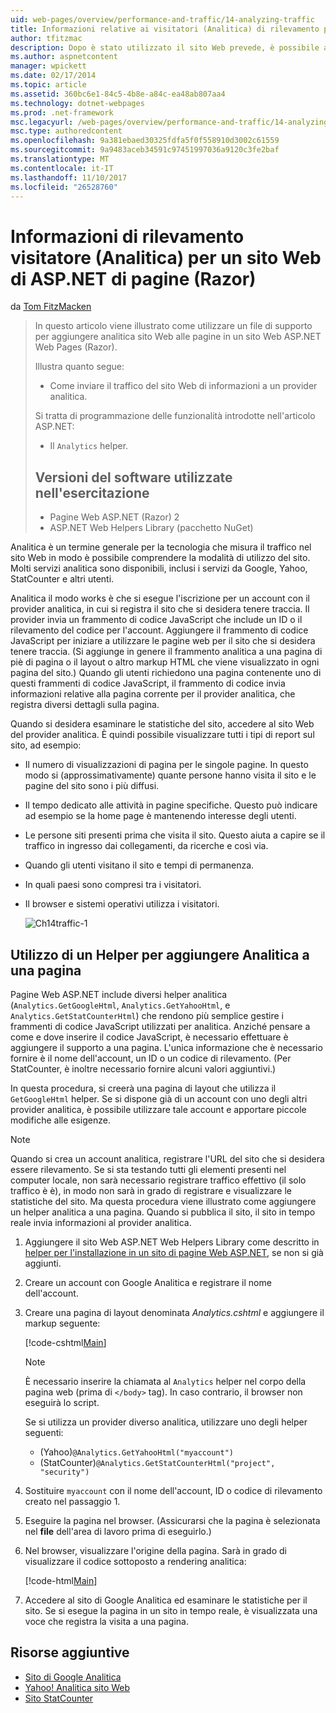 ```yaml
---
uid: web-pages/overview/performance-and-traffic/14-analyzing-traffic
title: Informazioni relative ai visitatori (Analitica) di rilevamento per un ASP.NET Web Pages sito (Razor) | Documenti Microsoft
author: tfitzmac
description: Dopo è stato utilizzato il sito Web prevede, è possibile analizzare il traffico del sito Web.
ms.author: aspnetcontent
manager: wpickett
ms.date: 02/17/2014
ms.topic: article
ms.assetid: 360bc6e1-84c5-4b8e-a84c-ea48ab807aa4
ms.technology: dotnet-webpages
ms.prod: .net-framework
msc.legacyurl: /web-pages/overview/performance-and-traffic/14-analyzing-traffic
msc.type: authoredcontent
ms.openlocfilehash: 9a381ebaed30325fdfa5f0f558910d3002c61559
ms.sourcegitcommit: 9a9483aceb34591c97451997036a9120c3fe2baf
ms.translationtype: MT
ms.contentlocale: it-IT
ms.lasthandoff: 11/10/2017
ms.locfileid: "26528760"
---
```

<a name="tracking-visitor-information-analytics-for-an-aspnet-web-pages-razor-site"></a>Informazioni di rilevamento visitatore (Analitica) per un sito Web di ASP.NET di pagine (Razor)
====================
da [Tom FitzMacken](https://github.com/tfitzmac)

> In questo articolo viene illustrato come utilizzare un file di supporto per aggiungere analitica sito Web alle pagine in un sito Web ASP.NET Web Pages (Razor).
> 
> Illustra quanto segue:
> 
> - Come inviare il traffico del sito Web di informazioni a un provider analitica.
> 
> Si tratta di programmazione delle funzionalità introdotte nell'articolo ASP.NET:
> 
> - Il `Analytics` helper.
>   
> 
> ## <a name="software-versions-used-in-the-tutorial"></a>Versioni del software utilizzate nell'esercitazione
> 
> 
> - Pagine Web ASP.NET (Razor) 2
> - ASP.NET Web Helpers Library (pacchetto NuGet)


Analitica è un termine generale per la tecnologia che misura il traffico nel sito Web in modo è possibile comprendere la modalità di utilizzo del sito. Molti servizi analitica sono disponibili, inclusi i servizi da Google, Yahoo, StatCounter e altri utenti.

Analitica il modo works è che si esegue l'iscrizione per un account con il provider analitica, in cui si registra il sito che si desidera tenere traccia. Il provider invia un frammento di codice JavaScript che include un ID o il rilevamento del codice per l'account. Aggiungere il frammento di codice JavaScript per iniziare a utilizzare le pagine web per il sito che si desidera tenere traccia. (Si aggiunge in genere il frammento analitica a una pagina di piè di pagina o il layout o altro markup HTML che viene visualizzato in ogni pagina del sito.) Quando gli utenti richiedono una pagina contenente uno di questi frammenti di codice JavaScript, il frammento di codice invia informazioni relative alla pagina corrente per il provider analitica, che registra diversi dettagli sulla pagina.

Quando si desidera esaminare le statistiche del sito, accedere al sito Web del provider analitica. È quindi possibile visualizzare tutti i tipi di report sul sito, ad esempio:

- Il numero di visualizzazioni di pagina per le singole pagine. In questo modo si (approssimativamente) quante persone hanno visita il sito e le pagine del sito sono i più diffusi.
- Il tempo dedicato alle attività in pagine specifiche. Questo può indicare ad esempio se la home page è mantenendo interesse degli utenti.
- Le persone siti presenti prima che visita il sito. Questo aiuta a capire se il traffico in ingresso dai collegamenti, da ricerche e così via.
- Quando gli utenti visitano il sito e tempi di permanenza.
- In quali paesi sono compresi tra i visitatori.
- Il browser e sistemi operativi utilizza i visitatori.

    ![Ch14traffic-1](14-analyzing-traffic/_static/image1.jpg)

## <a name="using-a-helper-to-add-analytics-to-a-page"></a>Utilizzo di un Helper per aggiungere Analitica a una pagina

Pagine Web ASP.NET include diversi helper analitica (`Analytics.GetGoogleHtml`, `Analytics.GetYahooHtml`, e `Analytics.GetStatCounterHtml`) che rendono più semplice gestire i frammenti di codice JavaScript utilizzati per analitica. Anziché pensare a come e dove inserire il codice JavaScript, è necessario effettuare è aggiungere il supporto a una pagina. L'unica informazione che è necessario fornire è il nome dell'account, un ID o un codice di rilevamento. (Per StatCounter, è inoltre necessario fornire alcuni valori aggiuntivi.)

In questa procedura, si creerà una pagina di layout che utilizza il `GetGoogleHtml` helper. Se si dispone già di un account con uno degli altri provider analitica, è possibile utilizzare tale account e apportare piccole modifiche alle esigenze.

> [!NOTE]
> Quando si crea un account analitica, registrare l'URL del sito che si desidera essere rilevamento. Se si sta testando tutti gli elementi presenti nel computer locale, non sarà necessario registrare traffico effettivo (il solo traffico è è), in modo non sarà in grado di registrare e visualizzare le statistiche del sito. Ma questa procedura viene illustrato come aggiungere un helper analitica a una pagina. Quando si pubblica il sito, il sito in tempo reale invia informazioni al provider analitica.


1. Aggiungere il sito Web ASP.NET Web Helpers Library come descritto in [helper per l'installazione in un sito di pagine Web ASP.NET](https://go.microsoft.com/fwlink/?LinkId=252372), se non si già aggiunti.
2. Creare un account con Google Analitica e registrare il nome dell'account.
3. Creare una pagina di layout denominata *Analytics.cshtml* e aggiungere il markup seguente:

    [!code-cshtml[Main](14-analyzing-traffic/samples/sample1.cshtml)]

    > [!NOTE]
    > È necessario inserire la chiamata al `Analytics` helper nel corpo della pagina web (prima di `</body>` tag). In caso contrario, il browser non eseguirà lo script.

    Se si utilizza un provider diverso analitica, utilizzare uno degli helper seguenti:

    - (Yahoo)`@Analytics.GetYahooHtml("myaccount")`
    - (StatCounter)`@Analytics.GetStatCounterHtml("project", "security")`
4. Sostituire `myaccount` con il nome dell'account, ID o codice di rilevamento creato nel passaggio 1.
5. Eseguire la pagina nel browser. (Assicurarsi che la pagina è selezionata nel **file** dell'area di lavoro prima di eseguirlo.)
6. Nel browser, visualizzare l'origine della pagina. Sarà in grado di visualizzare il codice sottoposto a rendering analitica:

    [!code-html[Main](14-analyzing-traffic/samples/sample2.html)]
7. Accedere al sito di Google Analitica ed esaminare le statistiche per il sito. Se si esegue la pagina in un sito in tempo reale, è visualizzata una voce che registra la visita a una pagina.

<a id="Additional_Resources"></a>
## <a name="additional-resources"></a>Risorse aggiuntive

- [Sito di Google Analitica](https://www.google.com/analytics/)
- [Yahoo! Analitica sito Web](http://help.yahoo.com/l/us/yahoo/ywa/)
- [Sito StatCounter](http://statcounter.com/)
